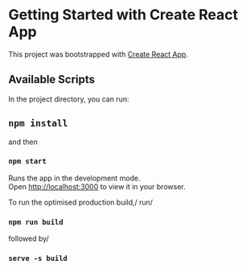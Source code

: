 # Getting Started with Create React App

This project was bootstrapped with [Create React App](https://github.com/facebook/create-react-app).

## Available Scripts

In the project directory, you can run:

## `npm install`

and then

### `npm start`

Runs the app in the development mode.\
Open [http://localhost:3000](http://localhost:3000) to view it in your browser.

To run the optimised production build,/
run/

### `npm run build`

followed by/

### `serve -s build `
